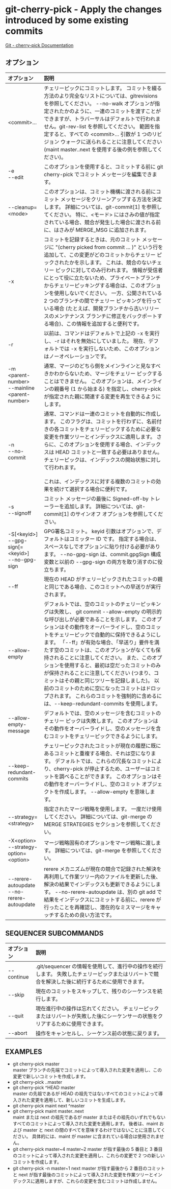 # git-cherry-pick - Apply the changes introduced by some existing commits

[Git - cherry-pick Documentation](https://git-scm.com/docs/git-cherry-pick)

## オプション

|オプション|説明|
|:--|:--|
|\<commit>…​|チェリーピックにコミットします。 コミットを綴る方法のより完全なリストについては、gitrevisions を参照してください。 --no-walk オプションが指定されたかのように、一連のコミットを渡すことができますが、トラバーサルはデフォルトで行われません。git-rev-list を参照してください。 範囲を指定すると、すべての \<commit>… 引数が 1 つのリビジョン ウォークに送られることに注意してください (maint master..next を使用する後の例を参照してください)。|
|-e<br>--edit|このオプションを使用すると、コミットする前に git cherry-pick でコミット メッセージを編集できます。|
|--cleanup=\<mode>|このオプションは、コミット機構に渡される前にコミット メッセージをクリーンアップする方法を決定します。 詳細については、git-commit[1] を参照してください。 特に、<モード> にはさみの値が指定されている場合、競合が発生した場合に渡される前に、はさみが MERGE_MSG に追加されます。|
|-x|コミットを記録するときは、元のコミット メッセージに "(cherry picked from commit … )" という行を追加して、この変更がどのコミットからチェリー ピックされたかを示します。 これは、競合のないチェリー ピックに対してのみ行われます。 情報が受信者にとって役に立たないため、プライベートブランチからチェリーピッキングする場合は、このオプションを使用しないでください。 一方、公開されている 2 つのブランチの間でチェリー ピッキングを行っている場合 (たとえば、開発ブランチから古いリリースのメンテナンス ブランチに修正をバックポートする場合)、この情報を追加すると便利です。|
|-r|以前は、コマンドはデフォルトで上記の -x を実行し、-r はそれを無効にしていました。 現在、デフォルトでは -x を実行しないため、このオプションはノーオペレーションです。|
|-m \<parent-number><br>--mainline \<parent-number>|通常、マージのどちら側をメインラインと見なすべきかわからないため、マージをチェリー ピックすることはできません。 このオプションは、メインラインの親番号 (1 から始まる) を指定し、cherry-pick が指定された親に関連する変更を再生できるようにします。|
|-n<br>--no-commit|通常、コマンドは一連のコミットを自動的に作成します。 このフラグは、コミットを行わずに、名前付きの各コミットをチェリーピックするために必要な変更を作業ツリーとインデックスに適用します。 さらに、このオプションを使用する場合、インデックスは HEAD コミットと一致する必要はありません。 チェリーピックは、インデックスの開始状態に対して行われます。<br><br>これは、インデックスに対する複数のコミットの効果を続けて選択する場合に便利です。|
|-s<br>--signoff|コミット メッセージの最後に Signed-off-by トレーラーを追加します。 詳細については、git-commit[1] のサインオフ オプションを参照してください。|
|-S[\<keyid>]<br>--gpg-sign[=\<keyid>]<br>--no-gpg-sign|GPG署名コミット。 keyid 引数はオプションで、デフォルトはコミッター ID です。 指定する場合は、スペースなしでオプションに貼り付ける必要があります。 --no-gpg-sign は、commit.gpgSign 構成変数と以前の --gpg-sign の両方を取り消すのに役立ちます。|
|--ff|現在の HEAD がチェリーピックされたコミットの親と同じである場合、このコミットへの早送りが実行されます。|
|--allow-empty|デフォルトでは、空のコミットのチェリーピッキングは失敗し、 git commit --allow-empty の明示的な呼び出しが必要であることを示します。 このオプションはその動作をオーバーライドし、空のコミットをチェリーピックで自動的に保持できるようにします。 「--ff」が有効な場合、「早送り」要件を満たす空のコミットは、このオプションがなくても保持されることに注意してください。 また、このオプションを使用すると、最初は空だったコミットのみが保持されることに注意してください (つまり、コミットはその親と同じツリーを記録しました)。 以前のコミットのために空になったコミットはドロップされます。 これらのコミットを強制的に含めるには、--keep-redundant-commits を使用します。|
|--allow-empty-message|デフォルトでは、空のメッセージを含むコミットのチェリー ピックは失敗します。 このオプションはその動作をオーバーライドし、空のメッセージを含むコミットをチェリーピックできるようにします。|
|--keep-redundant-commits|チェリーピックされたコミットが現在の履歴に既にあるコミットと重複する場合、それは空になります。 デフォルトでは、これらの冗長なコミットにより、cherry-pick が停止するため、ユーザーはコミットを調べることができます。 このオプションはその動作をオーバーライドし、空のコミット オブジェクトを作成します。 --allow-empty を意味します。|
|--strategy=\<strategy>|指定されたマージ戦略を使用します。 一度だけ使用してください。 詳細については、git-merge の MERGE STRATEGIES セクションを参照してください。|
|-X\<option><br>--strategy-option=\<option>|マージ戦略固有のオプションをマージ戦略に渡します。 詳細については、git-merge を参照してください。|
|--rerere-autoupdate<br>--no-rerere-autoupdate|rerere メカニズムが現在の競合で記録された解決を再利用して作業ツリー内のファイルを更新した後、解決の結果でインデックスも更新できるようにします。 --no-rerere-autoupdate は、別の git add で結果をインデックスにコミットする前に、rerere が行ったことを再確認し、潜在的なミスマージをキャッチするための良い方法です。|

## SEQUENCER SUBCOMMANDS

|オプション|説明|
|:--|:--|
|--continue|.git/sequencer の情報を使用して、進行中の操作を続行します。 失敗したチェリーピックまたはリバートで競合を解決した後に続行するために使用できます。|
|--skip|現在のコミットをスキップして、残りのシーケンスを続行します。|
|--quit|現在進行中の操作は忘れてください。 チェリーピックまたはリバートが失敗した後にシーケンサーの状態をクリアするために使用できます。|
|--abort|操作をキャンセルし、シーケンス前の状態に戻ります。|

## EXAMPLES

* git cherry-pick master  
    master ブランチの先端でコミットによって導入された変更を適用し、この変更で新しいコミットを作成します。
* git cherry-pick ..master
* git cherry-pick ^HEAD master  
    master の先祖であるが HEAD の祖先ではないすべてのコミットによって導入された変更を適用して、新しいコミットを生成します。
* git cherry-pick maint next ^master
* git cherry-pick maint master..next  
    maint または next の祖先であるが master またはその祖先のいずれでもないすべてのコミットによって導入された変更を適用します。 後者は、maint および master と next の間のすべてを意味するわけではないことに注意してください。 具体的には、maint が master に含まれている場合は使用されません。
* git cherry-pick master~4 master~2
    master が指す最後の 5 番目と 3 番目のコミットによって導入された変更を適用し、これらの変更で 2 つの新しいコミットを作成します。
* git cherry-pick -n master~1 next
    master が指す最後から 2 番目のコミットと next が指す最後のコミットによって導入された変更を作業ツリーとインデックスに適用しますが、これらの変更を含むコミットは作成しません。
